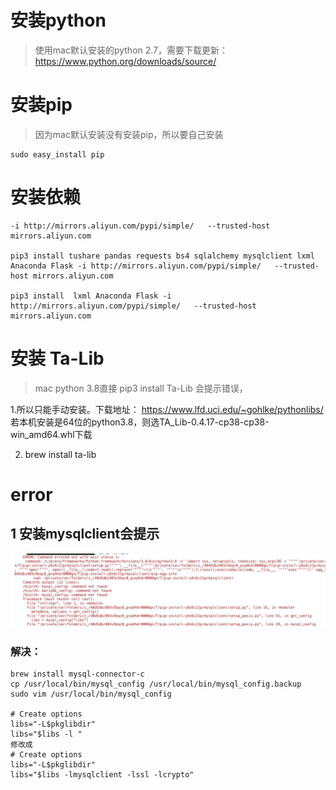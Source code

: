 # 安装python
> 使用mac默认安装的python 2.7，需要下载更新：https://www.python.org/downloads/source/
# 安装pip
> 因为mac默认安装没有安装pip，所以要自己安装
````
sudo easy_install pip
````

# 安装依赖
```
-i http://mirrors.aliyun.com/pypi/simple/   --trusted-host mirrors.aliyun.com

pip3 install tushare pandas requests bs4 sqlalchemy mysqlclient lxml Anaconda Flask -i http://mirrors.aliyun.com/pypi/simple/   --trusted-host mirrors.aliyun.com

pip3 install  lxml Anaconda Flask -i http://mirrors.aliyun.com/pypi/simple/   --trusted-host mirrors.aliyun.com

```

# 安装 Ta-Lib
> mac python 3.8直接 pip3 install Ta-Lib 会提示错误，

1.所以只能手动安装。下载地址：
https://www.lfd.uci.edu/~gohlke/pythonlibs/
若本机安装是64位的python3.8，则选TA_Lib-0.4.17-cp38-cp38-win_amd64.whl下载

2. brew install ta-lib

# error
## 1 安装mysqlclient会提示
![](../img/1.png)
### 解决：
```
brew install mysql-connector-c 
cp /usr/local/bin/mysql_config /usr/local/bin/mysql_config.backup 
sudo vim /usr/local/bin/mysql_config 

# Create options 
libs="-L$pkglibdir"
libs="$libs -l "
修改成
# Create options 
libs="-L$pkglibdir"
libs="$libs -lmysqlclient -lssl -lcrypto"
```